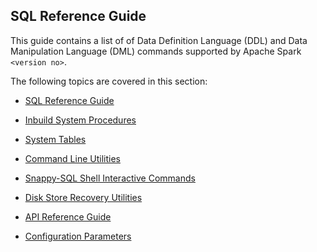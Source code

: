 ## SQL Reference Guide

This guide contains a list of of Data Definition Language (DDL) and Data Manipulation Language (DML) commands supported by Apache Spark `<version no>`.

The following topics are covered in this section:

* [SQL Reference Guide](sql_reference.md)

* [Inbuild System Procedures](reference/inbuilt/SystemProcedures.md)

* [System Tables](reference/system_tables/system_tables.md)

* [Command Line Utilities](reference/snappy_shell_reference/store-launcher.md)

* [Snappy-SQL Shell Interactive Commands](reference/interactive_commands/store_command_reference.md)

* [Disk Store Recovery Utilities](reference/disk_store_utilities/disk-store-utils.md)

* [API Reference Guide](reference/api_reference/api_reference.md)

* [Configuration Parameters](reference/configuration_parameters/config_parameters.md)